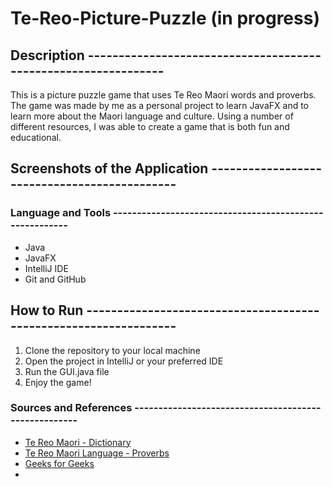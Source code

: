# Te-Reo-Picture-Puzzle (in progress)

## Description ---------------------------------------------------------------
This is a picture puzzle game that uses Te Reo Maori words and proverbs. The game was 
made by me as a personal project to learn JavaFX and to learn more about the Maori language and culture.
Using a number of different resources, I was able to create a game that is both fun and educational.

## Screenshots of the Application ---------------------------------------------

### Language and Tools --------------------------------------------------------
* Java
* JavaFX
* IntelliJ IDE
* Git and GitHub

## How to Run -----------------------------------------------------------------
1. Clone the repository to your local machine
2. Open the project in IntelliJ or your preferred IDE
3. Run the GUI.java file
4. Enjoy the game!


### Sources and References -----------------------------------------------------
* [Te Reo Maori - Dictionary](https://www.maoridictionary.co.nz/)
* [Te Reo Maori Language - Proverbs](https://www.maorilanguage.net/maori-proverbs)
* [Geeks for Geeks](https://www.geeksforgeeks.org/memory-game-in-java/)
* 
